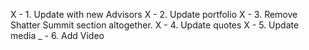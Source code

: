 X - 1. Update with new Advisors
X - 2. Update portfolio
X - 3. Remove Shatter Summit section altogether.
X - 4. Update quotes
X - 5. Update media
_ - 6. Add Video
